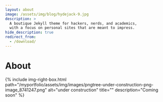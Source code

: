 ```yaml
---
layout: about
image: /assets/img/blog/hydejack-9.jpg
description: >
  A boutique Jekyll theme for hackers, nerds, and academics,
  with a focus on personal sites that are meant to impress.
hide_description: true
redirect_from:
  - /download/
---
```


# About

{% include img-right-box.html path="/myportfolio/assets/img/images/pngtree-under-construction-png-image_8741247.png" alt="under construction" title="" description="Coming soon" %}
